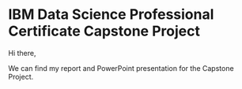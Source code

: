 # IBM Data Science Professional Certificate Capstone Project

Hi there,

We can find my report and PowerPoint presentation for the Capstone Project.

